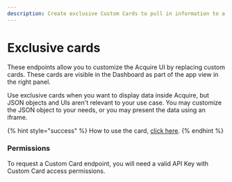 ```yaml
---
description: Create exclusive Custom Cards to pull in information to a contact's profile.
---
```


# Exclusive cards

These endpoints allow you to customize the Acquire UI by replacing custom cards. These cards are visible in the Dashboard as part of the app view in the right panel. 

Use exclusive cards when you want to display data inside Acquire, but JSON objects and UIs aren't relevant to your use case. You may customize the JSON object to your needs, or you may present the data using an iframe.

{% hint style="success" %}
How to use the card, [click here](https://github.com/acquireio/custom-cards/).
{% endhint %}

### Permissions

To request a Custom Card endpoint, you will need a valid API Key with Custom Card access permissions.



